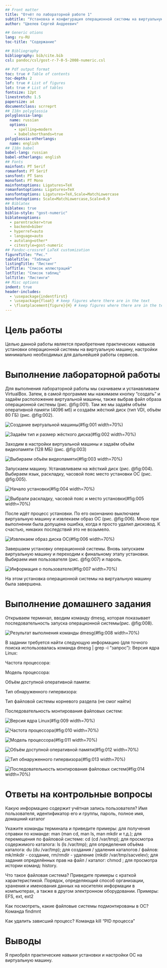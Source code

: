 ```yaml
---
## Front matter
title: "Отчёт по лабораторной работе 1"
subtitle: "Установка и конфигурация операционной системы на виртуальную машину"
author: "Цвелев Сергей Андреевич"

## Generic otions
lang: ru-RU
toc-title: "Содержание"

## Bibliography
bibliography: bib/cite.bib
csl: pandoc/csl/gost-r-7-0-5-2008-numeric.csl

## Pdf output format
toc: true # Table of contents
toc-depth: 2
lof: true # List of figures
lot: true # List of tables
fontsize: 12pt
linestretch: 1.5
papersize: a4
documentclass: scrreprt
## I18n polyglossia
polyglossia-lang:
  name: russian
  options:
	- spelling=modern
	- babelshorthands=true
polyglossia-otherlangs:
  name: english
## I18n babel
babel-lang: russian
babel-otherlangs: english
## Fonts
mainfont: PT Serif
romanfont: PT Serif
sansfont: PT Sans
monofont: PT Mono
mainfontoptions: Ligatures=TeX
romanfontoptions: Ligatures=TeX
sansfontoptions: Ligatures=TeX,Scale=MatchLowercase
monofontoptions: Scale=MatchLowercase,Scale=0.9
## Biblatex
biblatex: true
biblio-style: "gost-numeric"
biblatexoptions:
  - parentracker=true
  - backend=biber
  - hyperref=auto
  - language=auto
  - autolang=other*
  - citestyle=gost-numeric
## Pandoc-crossref LaTeX customization
figureTitle: "Рис."
tableTitle: "Таблица"
listingTitle: "Листинг"
lofTitle: "Список иллюстраций"
lotTitle: "Список таблиц"
lolTitle: "Листинги"
## Misc options
indent: true
header-includes:
  - \usepackage{indentfirst}
  - \usepackage{float} # keep figures where there are in the text
  - \floatplacement{figure}{H} # keep figures where there are in the text
---
```


# Цель работы

Целью данной работы является приобретение практических навыков установки операционной системы на виртуальную машину, настройки минимально необходимых для дальнейшей работы сервисов.

# Выполнение лабораторной работы

Для выполнения лабораторной работы мы скачиваем и устанавливаем VirtualBox. Затем, в самой программе мы нажимаем кнопку “создать” и задаём расположение виртуальной машины, также выбрав файл образа операционной системы (рис. @fig:001). Там же мы задаём объём оперативной памяти (4096 мб) и создаём жёсткий диск (тип VDI, объём 80 ГБ) (рис. @fig:002).

![Создание виртуальной машины](image/img1.png)(#fig:001 width=70%) 

![Задаём тип и размер жёсткого диска](image/img2.png)(#fig:002 width=70%)

Заходим в настройки виртуальной машины и задаём объём видеопамяти (128 МБ) (рис. @fig:003)

![Выбираем объём видеопамяти](image/img3.png)(#fig:003 width=70%)

Запускаем машину. Устанавливаем на жёсткий диск (рис. @fig:004). Выбираем язык, раскладку, часовой пояс  место установки ОС (рис. @fig:005).

![Начало установки](image/img4.png)(#fig:004 width=70%)

![Выбрали раскладку, часовой пояс и место установки](image/img5.png)(#fig:005 width=70%)

После идёт процесс установки. По его окончанию выключаем виртуальную машину и извлекаем образ ОС (рис. @fig:006). Мною при выполнении была допущена ошибка, когда я просто удалил дисковод. К счастью, никаких последствий это не возымело.

![Извлекаем образ диска ОС](image/img6)(#fig:006 width=70%)

Завершаем установку операционной системы. Вновь запускаем виртуальную машину и переходим к финальному этапу установки. Выбираем имя пользователя (рис. @fig:007) и пароль.

![Информация о пользователе](image/img7)(#fig:007 width=70%)

На этом установка операционной системы на виртуальную машину была завершена.

# Выполнение домашнего задания

Открываем терминал, вводим команду dmesg, которая показывает последовательность запуска операционной системы(рис. @fig:008).

![Результат выполнения команды dmesg](image/img8)(#fig:008 width=70%)

В задании требуется найти следующую информацию (для точного поиска использовалась команда dmesg | grep -i “запрос”):
Версия ядра Linux:

Частота процессора:

Модель процессора:

Объём доступной оперативной памяти:

Тип обнаруженного гипервизора:

Тип файловой системы корневого раздела (не смог найти)

Последовательность монтирования файловых систем:

![Версия ядра Linux](image/img9)(#fig:009 width=70%)

![Частота процессора](image/img10)(#fig:010 width=70%)

![Модель процессора](image/img11)(#fig:011 width=70%)

![Объём доступной оперативной памяти](image/img12)(#fig:012 width=70%)

![Тип обнаруженного гипервизора](image/img13)(#fig:013 width=70%)

![Последовательность монтирования файловых систем](image/img14)(#fig:014 width=70%)

# Ответы на контрольные вопросы

Какую информацию содержит учётная запись пользователя?
Имя пользователя, идентификатор его и группы, пароль, полное имя, домашний каталог

Укажите команды терминала и приведите примеры:
для получения справки по команде: man (man cd, man ls, man mkdir и т.д.);
для перемещения по файловой системе: cd (cd /var/tmp);
для просмотра содержимого каталога: ls (ls /var/tmp);
для определения объёма каталога: du (du /var/tmp);
для создания / удаления каталогов / файлов: mk/mkdir - создание, rm/rmdir - удаление (mkdir /var/tmp/sacvelev);
для задания определённых прав на файл / каталог: chmod ;
для просмотра истории команд: history.

Что такое файловая система? Приведите примеры с краткой характеристикой.
Порядок, определяющий способ организации, хранения и именования данных на носителях информации в компьютерах, а также в другом электронном оборудовании. Примеры: EFS, ext, ext2

Как посмотреть, какие файловые системы подмонтированы в ОС?
Команда findmnt

Как удалить зависший процесс?
Команда kill “PID процесса”

# Выводы

Я приобрёл практические навыки установки и настройки ОС на виртуальную машину.

